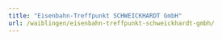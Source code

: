 ```yaml
---
title: "Eisenbahn-Treffpunkt SCHWEICKHARDT GmbH"
url: /waiblingen/eisenbahn-treffpunkt-schweickhardt-gmbh/
---
```

